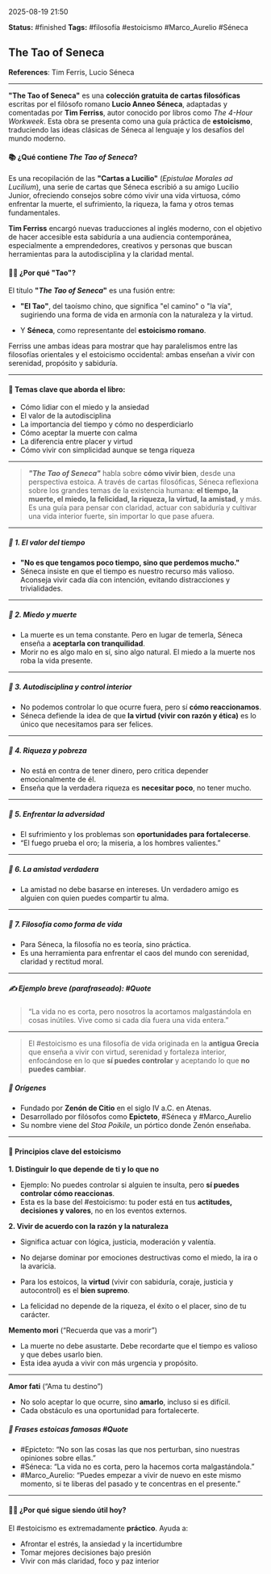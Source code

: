 2025-08-19 21:50

**Status:** #finished 
**Tags:** #filosofía  #estoicismo #Marco_Aurelio #Séneca 
 
## The Tao of Seneca

**References**:  Tim Ferris, Lucio Séneca

---
**"The Tao of Seneca"** es una **colección gratuita de cartas filosóficas** escritas por el filósofo romano **Lucio Anneo Séneca**, adaptadas y comentadas por **Tim Ferriss**, autor conocido por libros como _The 4-Hour Workweek_. 
Esta obra se presenta como una guía práctica de **estoicismo**, traduciendo las ideas clásicas de Séneca al lenguaje y los desafíos del mundo moderno.

#### 📚 ¿Qué contiene _The Tao of Seneca_?

Es una recopilación de las **"Cartas a Lucilio"** (_Epistulae Morales ad Lucilium_), una serie de cartas que Séneca escribió a su amigo Lucilio Junior, ofreciendo consejos sobre cómo vivir una vida virtuosa, cómo enfrentar la muerte, el sufrimiento, la riqueza, la fama y otros temas fundamentales.

**Tim Ferriss** encargó nuevas traducciones al inglés moderno, con el objetivo de hacer accesible esta sabiduría a una audiencia contemporánea, especialmente a emprendedores, creativos y personas que buscan herramientas para la autodisciplina y la claridad mental.

#### 🧘‍♂️ ¿Por qué "Tao"?

El título **"_The Tao of Seneca_"** es una fusión entre:

- **"El Tao"**, del taoísmo chino, que significa "el camino" o "la vía", sugiriendo una forma de vida en armonía con la naturaleza y la virtud.

- Y **Séneca**, como representante del **estoicismo romano**.    

Ferriss une ambas ideas para mostrar que hay paralelismos entre las filosofías orientales y el estoicismo occidental: ambas enseñan a vivir con serenidad, propósito y sabiduría.

---
#### 🧠 Temas clave que aborda el libro:

- Cómo lidiar con el miedo y la ansiedad
- El valor de la autodisciplina
- La importancia del tiempo y cómo no desperdiciarlo
- Cómo aceptar la muerte con calma
- La diferencia entre placer y virtud
- Cómo vivir con simplicidad aunque se tenga riqueza

---
>**_"The Tao of Seneca"_** habla sobre **cómo vivir bien**, desde una perspectiva estoica. A través de cartas filosóficas, Séneca reflexiona sobre los grandes temas de la existencia humana: **el tiempo, la muerte, el miedo, la felicidad, la riqueza, la virtud, la amistad**, y más. Es una guía para pensar con claridad, actuar con sabiduría y cultivar una vida interior fuerte, sin importar lo que pase afuera.

---

##### 🔹 1. **El valor del tiempo**

- **"No es que tengamos poco tiempo, sino que perdemos mucho."**
- Séneca insiste en que el tiempo es nuestro recurso más valioso. Aconseja vivir cada día con intención, evitando distracciones y trivialidades.    

---
##### 🔹 2. **Miedo y muerte**

- La muerte es un tema constante. Pero en lugar de temerla, Séneca enseña a **aceptarla con tranquilidad**.
- Morir no es algo malo en sí, sino algo natural. El miedo a la muerte nos roba la vida presente.
---
##### 🔹 3. **Autodisciplina y control interior**

- No podemos controlar lo que ocurre fuera, pero sí **cómo reaccionamos**.   
- Séneca defiende la idea de que **la virtud (vivir con razón y ética)** es lo único que necesitamos para ser felices.
---
##### 🔹 4. **Riqueza y pobreza**

- No está en contra de tener dinero, pero critica depender emocionalmente de él.
- Enseña que la verdadera riqueza es **necesitar poco**, no tener mucho.
---
##### 🔹 5. **Enfrentar la adversidad**

- El sufrimiento y los problemas son **oportunidades para fortalecerse**.
- “El fuego prueba el oro; la miseria, a los hombres valientes.”
---
##### 🔹 6. **La amistad verdadera**

- La amistad no debe basarse en intereses. Un verdadero amigo es alguien con quien puedes compartir tu alma.
---
##### 🔹 7. **Filosofía como forma de vida**

- Para Séneca, la filosofía no es teoría, sino práctica.
- Es una herramienta para enfrentar el caos del mundo con serenidad, claridad y rectitud moral.
---
##### ✍️ Ejemplo breve (parafraseado): #Quote 

> “La vida no es corta, pero nosotros la acortamos malgastándola en cosas inútiles. Vive como si cada día fuera una vida entera.”

---

>El #estoicismo es una filosofía de vida originada en la **antigua Grecia** que enseña a vivir con virtud, serenidad y fortaleza interior, enfocándose en lo que **sí puedes controlar** y aceptando lo que **no puedes cambiar**.

##### 🧱 Orígenes

- Fundado por **Zenón de Citio** en el siglo IV a.C. en Atenas.
- Desarrollado por filósofos como **Epicteto**, #Séneca y #Marco_Aurelio
- Su nombre viene del _Stoa Poikile_, un pórtico donde Zenón enseñaba.

---

#### 🎯 Principios clave del estoicismo
 
 **1. Distinguir lo que depende de ti y lo que no**

- Ejemplo: No puedes controlar si alguien te insulta, pero **sí puedes controlar cómo reaccionas**.   
- Esta es la base del #estoicismo: tu poder está en tus **actitudes, decisiones y valores**, no en los eventos externos.

 **2. Vivir de acuerdo con la razón y la naturaleza**

- Significa actuar con lógica, justicia, moderación y valentía.
- No dejarse dominar por emociones destructivas como el miedo, la ira o la avaricia.

- Para los estoicos, la **virtud** (vivir con sabiduría, coraje, justicia y autocontrol) es el **bien supremo**.
- La felicidad no depende de la riqueza, el éxito o el placer, sino de tu carácter.
   

 **Memento mori** (“Recuerda que vas a morir”)

- La muerte no debe asustarte. Debe recordarte que el tiempo es valioso y que debes usarlo bien.   
- Esta idea ayuda a vivir con más urgencia y propósito.
   
---

 **Amor fati** (“Ama tu destino”)

- No solo aceptar lo que ocurre, sino **amarlo**, incluso si es difícil.   
- Cada obstáculo es una oportunidad para fortalecerte.

##### 💬 Frases estoicas famosas #Quote 

- #Epicteto: “No son las cosas las que nos perturban, sino nuestras opiniones sobre ellas.”
- #Séneca: “La vida no es corta, pero la hacemos corta malgastándola.”
- #Marco_Aurelio: “Puedes empezar a vivir de nuevo en este mismo momento, si te liberas del pasado y te concentras en el presente.”

---
#### 🧘‍♂️ ¿Por qué sigue siendo útil hoy?

El #estoicismo es extremadamente **práctico**. Ayuda a:

- Afrontar el estrés, la ansiedad y la incertidumbre 
- Tomar mejores decisiones bajo presión    
- Vivir con más claridad, foco y paz interior




